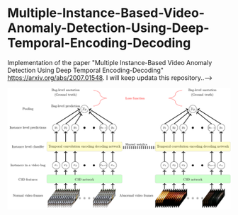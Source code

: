 # Multiple-Instance-Based-Video-Anomaly-Detection-Using-Deep-Temporal-Encoding-Decoding
Implementation of the paper "Multiple Instance-Based Video Anomaly Detection Using Deep Temporal Encoding-Decoding"
https://arxiv.org/abs/2007.01548.
I will keep updata this repository..-->

<p align="center">
<img src="https://github.com/AmmarKamoona/Multiple-Instance-Based-Video-Anomaly-Detection-Using-Deep-Temporal-Encoding-Decoding/blob/main/images/proposed_network.png" width="1024">
</p>
